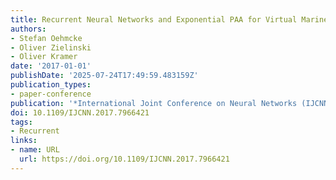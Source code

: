 ```yaml
---
title: Recurrent Neural Networks and Exponential PAA for Virtual Marine Sensors
authors:
- Stefan Oehmcke
- Oliver Zielinski
- Oliver Kramer
date: '2017-01-01'
publishDate: '2025-07-24T17:49:59.483159Z'
publication_types:
- paper-conference
publication: '*International Joint Conference on Neural Networks (IJCNN)*'
doi: 10.1109/IJCNN.2017.7966421
tags:
- Recurrent
links:
- name: URL
  url: https://doi.org/10.1109/IJCNN.2017.7966421
---
```

